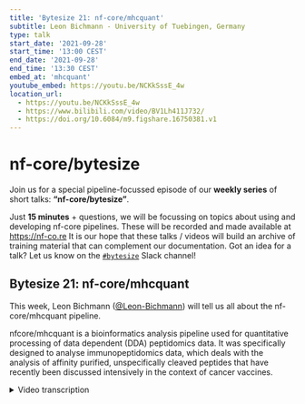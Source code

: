```yaml
---
title: 'Bytesize 21: nf-core/mhcquant'
subtitle: Leon Bichmann - University of Tuebingen, Germany
type: talk
start_date: '2021-09-28'
start_time: '13:00 CEST'
end_date: '2021-09-28'
end_time: '13:30 CEST'
embed_at: 'mhcquant'
youtube_embed: https://youtu.be/NCKkSssE_4w
location_url:
  - https://youtu.be/NCKkSssE_4w
  - https://www.bilibili.com/video/BV1Lh411J732/
  - https://doi.org/10.6084/m9.figshare.16750381.v1
---
```


# nf-core/bytesize

Join us for a special pipeline-focussed episode of our **weekly series** of short talks: **“nf-core/bytesize”**.

Just **15 minutes** + questions, we will be focussing on topics about using and developing nf-core pipelines.
These will be recorded and made available at <https://nf-co.re>
It is our hope that these talks / videos will build an archive of training material that can complement our documentation. Got an idea for a talk? Let us know on the [`#bytesize`](https://nfcore.slack.com/channels/bytesize) Slack channel!

## Bytesize 21: nf-core/mhcquant

This week, Leon Bichmann ([@Leon-Bichmann](https://github.com/Leon-Bichmann/)) will tell us all about the nf-core/mhcquant pipeline.

nfcore/mhcquant is a bioinformatics analysis pipeline used for quantitative processing of data dependent (DDA) peptidomics data. It was specifically designed to analyse immunopeptidomics data, which deals with the analysis of affinity purified, unspecifically cleaved peptides that have recently been discussed intensively in the context of cancer vaccines.

<details markdown="1"><summary>Video transcription</summary>
:::note
The content has been edited to make it reader-friendly
:::

[0:41](https://youtu.be/NCKkSssE_4w?list=PL3xpfTVZLcNiSvvPWORbO32S1WDJqKp1e&t=41) Thanks for inviting me to present the nf-core/mhcquant pipeline that I developed during my PhD. nf-core/mhcquant is an automated pipeline to analyse mass spectrometry data for the discovery of epitopes that can be used for the design of vaccines.

[1:20](https://youtu.be/NCKkSssE_4w?list=PL3xpfTVZLcNiSvvPWORbO32S1WDJqKp1e&t=80) I’ve structured this talk to consist of three parts. I will first provide a short context by recapitulating cancer immunotherapy and mass spectrometry, then I will go into more details of the pipeline itself, and finally I will provide some future perspectives.

[1:49](https://youtu.be/NCKkSssE_4w?list=PL3xpfTVZLcNiSvvPWORbO32S1WDJqKp1e&t=109) This is a very basic image of T-cell-based adaptive immunity, which is just one branch of the immune system, but that was the part we were interested in. T-cells check all the cells in our body by checking one cell-surface protein complex called MHC (Major Histocompatibility Complex). This complex presents small peptides on its surface that represent fragments of all the protein content of a given cell. So if the cell is unhealthy, say due to a viral infection or a cancerous protein, then the T-cells can recognise this from the peptide epitopes and commence a cytotoxic activity that can kill the malignant cell.

[3:14](https://youtu.be/NCKkSssE_4w?list=PL3xpfTVZLcNiSvvPWORbO32S1WDJqKp1e&t=194) So this process is being exploited for cancer immunotherapy by comparatively analysing tumour and normal tissues using sequencing tools and mass spectrometry to investigate the MHC epitopes presented by the tumour tissue. Those then serve as candidates for vaccines that would stimulate the patient’s immune response against the tumour. The nf-core/mhcquant pipeline focuses on the identification of these epitopes.

[4:05](https://youtu.be/NCKkSssE_4w?list=PL3xpfTVZLcNiSvvPWORbO32S1WDJqKp1e&t=245) To give you a bit more of a feel for the kind of data we deal with, one takes tissue samples in the lab, homogenises them, purifies the MHC complexes and upon elution of the peptides from the complex, one can spike these into the MS instrument and measure this.

[4:37](https://youtu.be/NCKkSssE_4w?list=PL3xpfTVZLcNiSvvPWORbO32S1WDJqKp1e&t=277) Mass Spectrometers are high-throughput instruments so one can automatically sample from a box containing vials to obtain hundreds to thousands of runs in short timeframes.

[5:01](https://youtu.be/NCKkSssE_4w?list=PL3xpfTVZLcNiSvvPWORbO32S1WDJqKp1e&t=301) We therefore need high-throughput computational analysis pipelines to process the data that results from these runs.

[5:14](https://youtu.be/NCKkSssE_4w?list=PL3xpfTVZLcNiSvvPWORbO32S1WDJqKp1e&t=314) So this is where the nf-core/mhcquant workflow came into play and I’ll give you an overview of what is happening inside the pipeline.

[5:23](https://youtu.be/NCKkSssE_4w?list=PL3xpfTVZLcNiSvvPWORbO32S1WDJqKp1e&t=323) If you have a bit of an overview of the architecture of all nf-core pipelines, you know that there are processes carried out by software libraries at the centre - in this case the [OpenMS software library](https://www.openms.de/) for computational mass spectrometry. We combined this with third party tools and scripted things that weren’t available using python and R. This was all containerised using Docker and Singularity or other methods provided by the nf-core template and was run using the Nextflow workflow system in a highly reproducible manner.

[6:30](https://youtu.be/NCKkSssE_4w?list=PL3xpfTVZLcNiSvvPWORbO32S1WDJqKp1e&t=391) So here you see a rough sketch of the pipeline with its 35 different steps that are all interconnected in different ways.

[6:50](https://youtu.be/NCKkSssE_4w?list=PL3xpfTVZLcNiSvvPWORbO32S1WDJqKp1e&t=410) Let us focus on the five most important ones, and I will guide you through them step-by-step.

[6:55](https://youtu.be/NCKkSssE_4w?list=PL3xpfTVZLcNiSvvPWORbO32S1WDJqKp1e&t=415) First a protein database search is carried out using the search engine [Comet](http://comet-ms.sourceforge.net/).

[7:09](https://youtu.be/NCKkSssE_4w?list=PL3xpfTVZLcNiSvvPWORbO32S1WDJqKp1e&t=429) We used this well-established search engine because it is a very simple and fast-scoring method, and it has no tryptic bias for unspecifically cleaved peptides, which is what the MHC peptides are. In a benchmark comparing a variety of different tools, it appears that [Comet](http://comet-ms.sourceforge.net/) finds most peptides on average. The only other one that compares is [Peaks](https://www.bioinfor.com/peaks-studio/), however, that is a licenced tool and cannot therefore be used in this case.

[8:04](https://youtu.be/NCKkSssE_4w?list=PL3xpfTVZLcNiSvvPWORbO32S1WDJqKp1e&t=484) We also verified these additionally identified peptides comparing their retention time properties, and found that peptides identified by the Comet MHCquant workflow nicely correlated when compared to random decoy peptides that scattered all over the place.

[8:41](https://youtu.be/NCKkSssE_4w?list=PL3xpfTVZLcNiSvvPWORbO32S1WDJqKp1e&t=521) So as a next step, a classical thing in proteomics is the false discovery rate (FDR) and we use an advanced method called Percolater. For details, please consult [Käll et al., 2007](doi: 10.1038/nmeth1113.). In contrast to the classical approach of simply computing the FDR by looking at univariate target decoy distribution, a multivariate distribution is achieved by an iterative machine learning approach where the spectrum matches are compared with a variety of different scores. This results in a better discrimination between the target and the decoy.

[9:44](https://youtu.be/NCKkSssE_4w?list=PL3xpfTVZLcNiSvvPWORbO32S1WDJqKp1e&t=584) So in the next step, the retention time for all the peptides is corrected because the retention time can be slightly different across different measurements. This has been corrected in the pipeline using a specific tool called MapAlignerIdentification within the [OpenMS](https://www.openms.de/) tool. This aligns all the peptides to one central reference.

[10:30](https://youtu.be/NCKkSssE_4w?list=PL3xpfTVZLcNiSvvPWORbO32S1WDJqKp1e&t=630) So finally, we get to the part that explains were MHCquant gets its second name. Every peptide is associated with a quantity. This is carried out using a targeted chromatogram extraction approach - each peptide identification is located not only on the MS2 level but also at the MS1 level. The corresponding chromatograms are integrated and the sum of the signal intensity area under the curve represents the quantity that can be compared.

[11:11](https://youtu.be/NCKkSssE_4w?list=PL3xpfTVZLcNiSvvPWORbO32S1WDJqKp1e&t=671) Again, we went into the lab and also verified this so looking at the signal intensities of 57 spiked-in peptides that were diluted in a linear series, we observed a linear decay in signal intensity. So again, we validated that the quantification works reliably well.

[11:34](https://youtu.be/NCKkSssE_4w?list=PL3xpfTVZLcNiSvvPWORbO32S1WDJqKp1e&t=694) Finally, an MHC affinity prediction is carried out, and here we applied two open-source neural network architectures called MHCFlurry and MHCNuggets. We were very happy with how they work.

[12:17](https://youtu.be/NCKkSssE_4w?list=PL3xpfTVZLcNiSvvPWORbO32S1WDJqKp1e&t=737) So with that, I’ve come to the end of my presentation but I’d like to give you some future perspectives. The pipeline has been ported to DSL2 by [Marissa Dubbelaar](https://github.com/marissaDubbelaar). The identification rates can be improved by intensity prediction, and since mass spectrometry instruments are constantly being improved, it would be nice to include ion mobility data and data-independent acquisition-based methods. Thank you for your attention. You can contact me on Slack if you have any questions.

</details>
